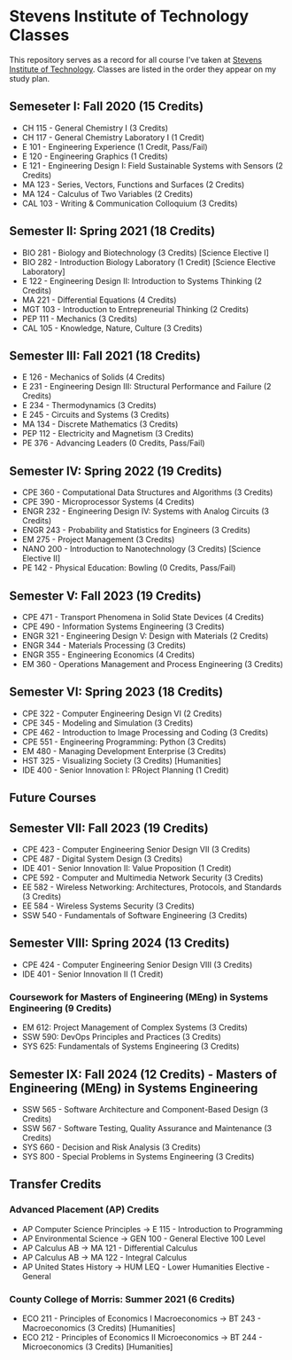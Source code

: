 # Stevens Institute of Technology Classes

This repository serves as a record for all course I've taken at [Stevens Institute of Technology](https://www.stevens.edu/). Classes are listed in the order they appear on my study plan.

## Semeseter I: Fall 2020 (15 Credits)

* CH 115 - General Chemistry I (3 Credits)
* CH 117 - General Chemistry Laboratory I (1 Credit)
* E 101 - Engineering Experience (1 Credit, Pass/Fail)
* E 120 - Engineering Graphics (1 Credits)
* E 121 - Engineering Design I: Field Sustainable Systems with Sensors (2 Credits)
* MA 123 - Series, Vectors, Functions and Surfaces (2 Credits)
* MA 124 - Calculus of Two Variables (2 Credits)
* CAL 103 - Writing & Communication Colloquium (3 Credits)

## Semester II: Spring 2021 (18 Credits)

* BIO 281 - Biology and Biotechnology (3 Credits) [Science Elective I]
* BIO 282 - Introduction Biology Laboratory (1 Credit) [Science Elective Laboratory]
* E 122 - Engineering Design II: Introduction to Systems Thinking (2 Credits)
* MA 221 - Differential Equations (4 Credits)
* MGT 103 - Introduction to Entrepreneurial Thinking (2 Credits)
* PEP 111 - Mechanics (3 Credits)
* CAL 105 - Knowledge, Nature, Culture (3 Credits)

## Semester III: Fall 2021 (18 Credits)

* E 126 - Mechanics of Solids (4 Credits)
* E 231 - Engineering Design III: Structural Performance and Failure (2 Credits)
* E 234 - Thermodynamics (3 Credits)
* E 245 - Circuits and Systems (3 Credits)
* MA 134 - Discrete Mathematics (3 Credits)
* PEP 112 - Electricity and Magnetism (3 Credits)
* PE 376 - Advancing Leaders (0 Credits, Pass/Fail)

## Semester IV: Spring 2022 (19 Credits)

* CPE 360 - Computational Data Structures and Algorithms (3 Credits)
* CPE 390 - Microprocessor Systems (4 Credits)
* ENGR 232 - Engineering Design IV: Systems with Analog Circuits (3 Credits)
* ENGR 243 - Probability and Statistics for Engineers (3 Credits)
* EM 275 - Project Management (3 Credits)
* NANO 200 - Introduction to Nanotechnology (3 Credits) [Science Elective II]
* PE 142 - Physical Education: Bowling (0 Credits, Pass/Fail)

## Semester V: Fall 2023 (19 Credits)

* CPE 471 - Transport Phenomena in Solid State Devices (4 Credits)
* CPE 490 - Information Systems Engineering (3 Credits)
* ENGR 321 - Engineering Design V: Design with Materials (2 Credits)
* ENGR 344 - Materials Processing (3 Credits)
* ENGR 355 - Engineering Economics (4 Credits)
* EM 360 - Operations Management and Process Engineering (3 Credits)

## Semester VI: Spring 2023 (18 Credits)

* CPE 322 - Computer Engineering Design VI (2 Credits)
* CPE 345 - Modeling and Simulation (3 Credits)
* CPE 462 - Introduction to Image Processing and Coding (3 Credits)
* CPE 551 - Engineering Programming: Python (3 Credits)
* EM 480 - Managing Development Enterprise (3 Credits)
* HST 325 - Visualizing Society (3 Credits) [Humanities]
* IDE 400 - Senior Innovation I: PRoject Planning (1 Credit)

## Future Courses

## Semester VII: Fall 2023 (19 Credits)

* CPE 423 - Computer Engineering Senior Design VII (3 Credits)
* CPE 487 - Digital System Design (3 Credits)
* IDE 401 - Senior Innovation II: Value Proposition (1 Credit)
* CPE 592 - Computer and Multimedia Network Security (3 Credits)
* EE 582 - Wireless Networking: Architectures, Protocols, and Standards (3 Credits)
* EE 584 - Wireless Systems Security (3 Credits)
* SSW 540 - Fundamentals of Software Engineering (3 Credits)

## Semester VIII: Spring 2024 (13 Credits)

* CPE 424 - Computer Engineering Senior Design VIII (3 Credits)
* IDE 401 - Senior Innovation II (1 Credit)

### Coursework for Masters of Engineering (MEng) in Systems Engineering (9 Credits)

* EM 612: Project Management of Complex Systems (3 Credits)
* SSW 590: DevOps Principles and Practices (3 Credits)
* SYS 625: Fundamentals of Systems Engineering (3 Credits)

## Semester IX: Fall 2024 (12 Credits) - Masters of Engineering (MEng) in Systems Engineering

* SSW 565 - Software Architecture and Component-Based Design (3 Credits)
* SSW 567 - Software Testing, Quality Assurance and Maintenance (3 Credits)
* SYS 660 - Decision and Risk Analysis (3 Credits)
* SYS 800 - Special Problems in Systems Engineering (3 Credits)

## Transfer Credits

### Advanced Placement (AP) Credits

* AP Computer Science Principles -> E 115 - Introduction to Programming
* AP Environmental Science -> GEN 100 - General Elective 100 Level
* AP Calculus AB -> MA 121 - Differential Calculus
* AP Calculus AB -> MA 122 - Integral Calculus
* AP United States History -> HUM LEQ - Lower Humanities Elective - General

### County College of Morris: Summer 2021 (6 Credits)

* ECO 211 - Principles of Economics I Macroeconomics -> BT 243 - Macroeconomics (3 Credits) [Humanities]
* ECO 212 - Principles of Economics II Microeconomics -> BT 244 - Microeconomics (3 Credits) [Humanities]
